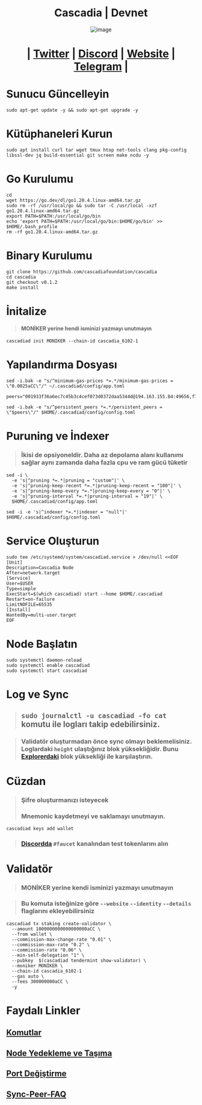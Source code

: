 <h1 align="center"> Cascadia | Devnet </h1>

<div align="center">

![image](https://github.com/0xSocrates/Testnet-Rehberler/assets/108215275/e8021857-3241-492d-a10b-9df8dda62f0b)



#  | [Twitter](https://twitter.com/CascadiaSystems) | [Discord](https://discord.gg/cascadia) | [Website](https://www.cascadia.foundation/) | [Telegram](https://t.me/+Tf6pQQSA7IkxNmU5) |

</div>

# Sunucu Güncelleyin
```
sudo apt-get update -y && sudo apt-get upgrade -y
```
# Kütüphaneleri Kurun
```
sudo apt install curl tar wget tmux htop net-tools clang pkg-config libssl-dev jq build-essential git screen make ncdu -y
```
# Go Kurulumu
```
cd
wget https://go.dev/dl/go1.20.4.linux-amd64.tar.gz
sudo rm -rf /usr/local/go && sudo tar -C /usr/local -xzf go1.20.4.linux-amd64.tar.gz
export PATH=$PATH:/usr/local/go/bin
echo 'export PATH=$PATH:/usr/local/go/bin:$HOME/go/bin' >> $HOME/.bash_profile
rm -rf go1.20.4.linux-amd64.tar.gz
```

# Binary Kurulumu
```
git clone https://github.com/cascadiafoundation/cascadia
cd cascadia
git checkout v0.1.2
make install
```

# İnitalize
> #### MONİKER yerine hendi isminizi yazmayı unutmayın
```
cascadiad init MONIKER --chain-id cascadia_6102-1
```
# Yapılandırma Dosyası
```
sed -i.bak -e "s/^minimum-gas-prices *=.*/minimum-gas-prices = \"0.0025aCC\"/" ~/.cascadiad/config/app.toml
```
```
peers="001933f36a6ec7c45b3c4cef073d0372daa5344d@194.163.155.84:49656,f78611ffa950efd9ddb4ed8f7bd8327c289ba377@65.109.108.150:46656,783a3f911d98ad2eee043721a2cf47a253f58ea1@65.108.108.52:33656,6c25f7075eddb697cb55a53a73e2f686d58b3f76@161.97.128.243:27656,8757ec250851234487f04466adacd3b1d37375f2@65.108.206.118:61556,df3cd1c84b2caa56f044ac19cf0267a44f2e87da@51.79.27.11:26656,d5519e378247dfb61dfe90652d1fe3e2b3005a5b@65.109.68.190:55656,f075e82ca89acfbbd8ef845c95bd3d50574904f5@159.69.110.238:36656,63cf1e7583eabf365856027815bc1491f2bc7939@65.108.2.41:60556,d5ba7a2288ed176ae2e73d9ae3c0edffec3caed5@65.21.134.202:16756"
```
```
sed -i.bak -e "s/^persistent_peers *=.*/persistent_peers = \"$peers\"/" $HOME/.cascadiad/config/config.toml
```

# Puruning ve İndexer
> ### İkisi de opsiyoneldir. Daha az depolama alanı kullanımı sağlar aynı zamanda daha fazla cpu ve ram gücü tüketir
```
sed -i \
  -e 's|^pruning *=.*|pruning = "custom"|' \
  -e 's|^pruning-keep-recent *=.*|pruning-keep-recent = "100"|' \
  -e 's|^pruning-keep-every *=.*|pruning-keep-every = "0"|' \
  -e 's|^pruning-interval *=.*|pruning-interval = "19"|' \
  $HOME/.cascadiad/config/app.toml
 ```
 ```
 sed -i -e 's|^indexer *=.*|indexer = "null"|' $HOME/.cascadiad/config/config.toml
 ```
 # Service Oluşturun
 ```
sudo tee /etc/systemd/system/cascadiad.service > /dev/null <<EOF
[Unit]
Description=Cascadia Node
After=network.target
[Service]
User=$USER
Type=simple
ExecStart=$(which cascadiad) start --home $HOME/.cascadiad
Restart=on-failure
LimitNOFILE=65535
[Install]
WantedBy=multi-user.target
EOF
```
# Node Başlatın
```
sudo systemctl daemon-reload
sudo systemctl enable cascadiad
sudo systemctl start cascadiad
```
# Log ve Sync
> ## `sudo journalctl -u cascadiad -fo cat` komutu ile logları takip edebilirsiniz.


> ### Validatör oluşturmadan önce sync olmayı beklemelisiniz.  Loglardaki `height` ulaştığınız blok yüksekliğidir. Bunu [Explorerdaki]() blok yüksekliği ile karşılaştırın.

# Cüzdan
> ### Şifre oluşturmanızı isteyecek
> ### Mnemonic kaydetmeyi ve saklamayı unutmayın.
```
cascadiad keys add wallet
```
> ### [Discordda](https://discord.gg/cascadia) `#faucet` kanalından test tokenlarını alın

# Validatör
> ### MONİKER yerine kendi isminizi yazmayı unutmayın


> ### Bu komuta isteğinize göre `--website` `--identity` `--details` flaglarını ekleyebilirsiniz
```
cascadiad tx staking create-validator \
  --amount 1000000000000000000aCC \
  --from wallet \
  --commission-max-change-rate "0.01" \
  --commission-max-rate "0.2" \
  --commission-rate "0.06" \
  --min-self-delegation "1" \
  --pubkey  $(cascadiad tendermint show-validator) \
  --moniker MONİKER \
  --chain-id cascadia_6102-1
  --gas auto \
  --fees 300000000aCC \
  -y
  ```
#
#
# Faydalı Linkler

## [Komutlar](https://github.com/Core-Node-Team/CosmosSDK-Node/blob/main/Ortak-Komutlar.md)
## [Node Yedekleme ve Taşıma](https://github.com/Core-Node-Team/CosmosSDK-Node/blob/main/Yedekleme%20ve%20Ta%C5%9F%C4%B1ma.md)
## [Port Değiştirme](https://github.com/Core-Node-Team/CosmosSDK-Node/blob/main/Port%20de%C4%9Fi%C5%9Ftirme.md)
## [Sync-Peer-FAQ](https://github.com/Core-Node-Team/Cosmos-Aglarinda-Node-Calistirmak/blob/main/Sync-Peer%20Nedir.md)











